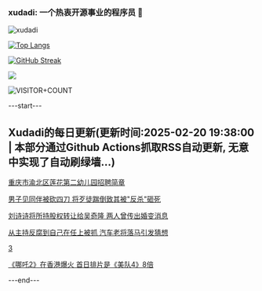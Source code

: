 ### xudadi: 一个热衷开源事业的程序员 👋

![xudadi](https://github-readme-stats-git-masterorgs-github-readme-stats-team.vercel.app/api?username=xudadi)

[![Top Langs](https://github-readme-stats.vercel.app/api/top-langs/?username=xudadi)](https://github.com/anuraghazra/github-readme-stats)

[![GitHub Streak](https://streak-stats.demolab.com?user=xudadi&locale=zh_Hans)](https://git.io/streak-stats)

![](https://raw.githubusercontent.com/xudadi/xudadi/main/assets/github-contribution-grid-snake.svg)

![VISITOR+COUNT](https://komarev.com/ghpvc/?username=xudadi&label=VISITOR+COUNT)


---start---

## Xudadi的每日更新(更新时间:2025-02-20 19:38:00 | 本部分通过Github Actions抓取RSS自动更新, 无意中实现了自动刷绿墙...)

[重庆市渝北区莲花第二幼儿园招聘简章](https://www.gongkaoleida.com/article/2294497)

[男子见同伴被砍四刀 将歹徒踹倒致其被"反杀"砸死](https://m.163.com/news/article/JOPAC55505568HMT.html)

[刘诗诗将所持股权转让给吴奇隆 两人曾传出婚变消息](https://m.163.com/news/article/JOR7NLB60534AAOK.html)

[从主持反腐到自己在任上被抓 汽车老将落马引发猜想](https://m.163.com/news/article/JOR73EOR0001899O.html)

[3](https://m.163.com/touch/news/sub/domestic)

[《哪吒2》在香港爆火 首日排片是《美队4》8倍](https://m.163.com/news/article/JOR0PQ710512B07B.html)

---end---
